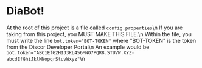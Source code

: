 # DiaBot!

At the root of this project is a file called `config.properties`\n
If you are taking from this project, you MUST MAKE THIS FILE.\n
Within the file, you must write the line `bot.token="BOT-TOKEN"` where "BOT-TOKEN" is the token from the Discor Developer Portal\n
An example would be `bot.token="ABC1EfG2HIJ3KL456MNO7PQR8.STUVW.XYZ-abcdEfGhiJklMNopqrStuvWxyz"`\n
